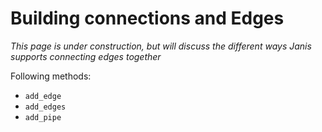 # Building connections and Edges

_This page is under construction, but will discuss the different ways Janis supports connecting edges together_

Following methods:
- `add_edge`
- `add_edges`
- `add_pipe`